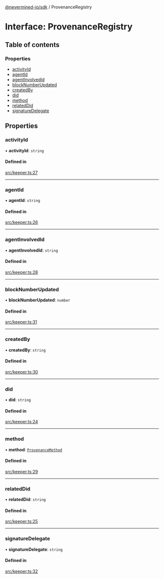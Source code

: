 [@nevermined-io/sdk](../code-reference.md) / ProvenanceRegistry

# Interface: ProvenanceRegistry

## Table of contents

### Properties

- [activityId](ProvenanceRegistry.md#activityid)
- [agentId](ProvenanceRegistry.md#agentid)
- [agentInvolvedId](ProvenanceRegistry.md#agentinvolvedid)
- [blockNumberUpdated](ProvenanceRegistry.md#blocknumberupdated)
- [createdBy](ProvenanceRegistry.md#createdby)
- [did](ProvenanceRegistry.md#did)
- [method](ProvenanceRegistry.md#method)
- [relatedDid](ProvenanceRegistry.md#relateddid)
- [signatureDelegate](ProvenanceRegistry.md#signaturedelegate)

## Properties

### activityId

• **activityId**: `string`

#### Defined in

[src/keeper.ts:27](https://github.com/nevermined-io/sdk-js/blob/55f88d2/src/keeper.ts#L27)

---

### agentId

• **agentId**: `string`

#### Defined in

[src/keeper.ts:26](https://github.com/nevermined-io/sdk-js/blob/55f88d2/src/keeper.ts#L26)

---

### agentInvolvedId

• **agentInvolvedId**: `string`

#### Defined in

[src/keeper.ts:28](https://github.com/nevermined-io/sdk-js/blob/55f88d2/src/keeper.ts#L28)

---

### blockNumberUpdated

• **blockNumberUpdated**: `number`

#### Defined in

[src/keeper.ts:31](https://github.com/nevermined-io/sdk-js/blob/55f88d2/src/keeper.ts#L31)

---

### createdBy

• **createdBy**: `string`

#### Defined in

[src/keeper.ts:30](https://github.com/nevermined-io/sdk-js/blob/55f88d2/src/keeper.ts#L30)

---

### did

• **did**: `string`

#### Defined in

[src/keeper.ts:24](https://github.com/nevermined-io/sdk-js/blob/55f88d2/src/keeper.ts#L24)

---

### method

• **method**: [`ProvenanceMethod`](../enums/ProvenanceMethod.md)

#### Defined in

[src/keeper.ts:29](https://github.com/nevermined-io/sdk-js/blob/55f88d2/src/keeper.ts#L29)

---

### relatedDid

• **relatedDid**: `string`

#### Defined in

[src/keeper.ts:25](https://github.com/nevermined-io/sdk-js/blob/55f88d2/src/keeper.ts#L25)

---

### signatureDelegate

• **signatureDelegate**: `string`

#### Defined in

[src/keeper.ts:32](https://github.com/nevermined-io/sdk-js/blob/55f88d2/src/keeper.ts#L32)
